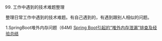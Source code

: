 99. 工作中遇到的技术难题整理

整理日常工作中遇到的技术难题。有自己遇到的，有遇到跟别人相似的问题。

1.SpringBoot堆外内存问题（64M)
[Spring Boot引起的“堆外内存泄漏”排查及经验总结](https://tech.meituan.com/2019/01/03/spring-boot-native-memory-leak.html)
